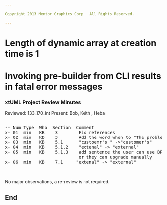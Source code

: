 ```yaml
---

Copyright 2013 Mentor Graphics Corp.  All Rights Reserved.

---
```


# Length of dynamic array at creation time is 1 
# Invoking pre-builder from CLI results in fatal error messages
### xtUML Project Review Minutes

Reviewed:  133_170_int
Present:  Bob, Keith , Heba

<pre>

-- Num Type  Who  Section  Comment
x- 01  min   KB    3        Fix references
x- 02  min   KB    3        Add the word when to "The problem is that ..." and fix grammer
x- 03  min   KB    5.1      "custoemr's " ->"customer's"
x- 04  min   KB    5.1.2    "extenal" -> "external"
x- 05  min   KB    5.1.3    add sentence the user can use BP 4.1.0 to upgrade the build settings if needed 
                            or they can upgrade manually 
x- 06  min   KB    7.1     "extenal" -> "external"                            


</pre>
   
No major observations, a re-review is not required.



End
---
